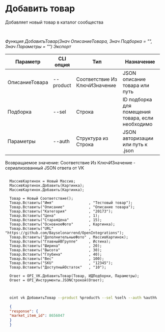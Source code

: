 ﻿---
sidebar_position: 4
---

# Добавить товар
 Добавляет новый товар в каталог сообщества




<br/>


*Функция ДобавитьТовар(Знач ОписаниеТовара, Знач Подборка = "", Знач Параметры = "") Экспорт*

  | Параметр | CLI опция | Тип | Назначение |
  |-|-|-|-|
  | ОписаниеТовара | --product | Соответствие Из КлючИЗначение | JSON описание товара или путь |
  | Подборка | --sel | Строка | ID подборка для помещения товара, если необходимо |
  | Параметры | --auth | Структура из Строка | JSON авторизации или путь к .json |

  
  Возвращаемое значение:   Соответствие Из КлючИЗначение - сериализованный JSON ответа от VK


```bsl title="Пример кода"
  
  МассивКартинок = Новый Массив;
  МассивКартинок.Добавить(Картинка);
  МассивКартинок.Добавить(Картинка);
  
  Товар = Новый Соответствие();
  Товар.Вставить("Имя"                , "Тестовый товар");
  Товар.Вставить("Описание"           , "Описание товара");
  Товар.Вставить("Категория"          , "20173");
  Товар.Вставить("Цена"               , 1);
  Товар.Вставить("СтараяЦена"         , 15);
  Товар.Вставить("ОсновноеФото"       , Картинка);
  Товар.Вставить("URL"                , "https://github.com/Bayselonarrend/OpenIntegrations");
  Товар.Вставить("ДополнительныеФото" , МассивКартинок);
  Товар.Вставить("ГлавныйВГруппе"     , Истина);
  Товар.Вставить("Ширина"             , 20);
  Товар.Вставить("Высота"             , 30);
  Товар.Вставить("Глубина"            , 40);
  Товар.Вставить("Вес"                , 100);
  Товар.Вставить("SKU"                , "12345");
  Товар.Вставить("ДоступныйОстаток"   , "10");
  
  Ответ = OPI_VK.ДобавитьТовар(Товар, ИДПодборки, Параметры);
  Ответ = OPI_Инструменты.JSONСтрокой(Ответ);
  
```
	


```sh title="Пример команды CLI"
    
  oint vk ДобавитьТовар --product %product% --sel %sel% --auth %auth%

```

```json title="Результат"
  {
  "response": {
  "market_item_id": 8656047
  }
  }
```
